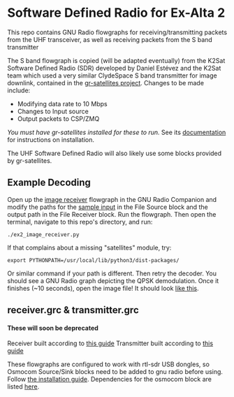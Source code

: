 # Software Defined Radio for Ex-Alta 2
This repo contains GNU Radio flowgraphs for receiving/transmitting packets from the UHF transceiver, as well as receiving packets from the S band transmitter

The S band flowgraph is copied (will be adapted eventually) from the K2Sat Software Defined Radio (SDR) developed by Daniel Estévez and the K2Sat team which used a very similar ClydeSpace S band transmitter for image downlink, contained in the [gr-satellites project](https://github.com/daniestevez/gr-satellites). Changes to be made include: 
- Modifying data rate to 10 Mbps 
- Changes to Input source 
- Output packets to CSP/ZMQ

*You must have gr-satellites installed for these to run.* See its [documentation](https://gr-satellites.readthedocs.io/en/latest/installation.html) for instructions on installation.

The UHF Software Defined Radio will also likely use some blocks provided by gr-satellites.

## Example Decoding
Open up the [image receiver](apps/ex2_image_receiver.grc) flowgraph in the GNU Radio Companion and modify the paths for the [sample input](https://drive.google.com/file/d/1K6QL-l2AjZtcWA-4pOFsTMeyn3PUM74F/view) in the File Source block and the output path in the File Receiver block. Run the flowgraph. Then open the terminal, navigate to this repo's directory, and run:
```
./ex2_image_receiver.py
```
If that complains about a missing "satellites" module, try:
```
export PYTHONPATH=/usr/local/lib/python3/dist-packages/
```
Or similar command if your path is different. Then retry the decoder. You should see a GNU Radio graph depicting the QPSK demodulation. Once it finishes (~10 seconds), open the image file! It should look [like this](https://destevez.net/wp-content/uploads/2018/07/image_0.jpg).


## receiver.grc & transmitter.grc
#### These will soon be deprecated
Receiver built according to [this guide](https://nccgroup.github.io/RFTM/fsk_receiver.html)
Transmitter built according to [this guide](https://nccgroup.github.io/RFTM/fsk_transmitter.html)

These flowgraphs are configured to work with rtl-sdr USB dongles, so Osmocom Source/Sink blocks need to be added to gnu radio before using. Follow [the installation guide](https://osmocom.org/projects/rtl-sdr/wiki/Rtl-sdr). Dependencies for the osmocom block are listed [here](https://formulae.brew.sh/formula/gr-osmosdr).
